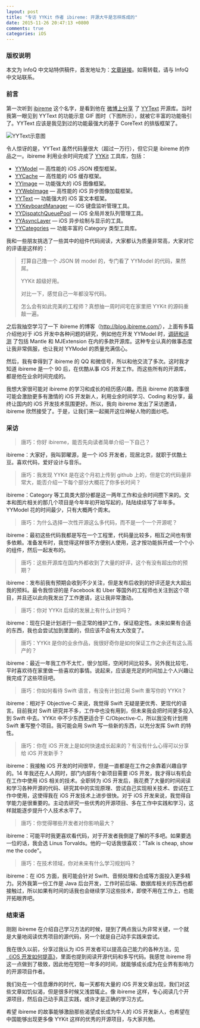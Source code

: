 ```yaml
---
layout: post
title: "专访 YYKit 作者 ibireme: 开源大牛是怎样炼成的"
date: 2015-11-26 20:47:13 +0800
comments: true
categories: iOS
---
```


### 版权说明

本文为 InfoQ 中文站特供稿件，首发地址为：[文章链接](http://www.infoq.com/cn/news/2015/11/ibireme-interview)。如需转载，请与 InfoQ 中文站联系。

### 前言

第一次听到 [ibireme](http://weibo.com/239801242) 这个名字，是看到他在 [微博上分享](http://weibo.com/2477831984/D2ujxj5Vx?type=comment#_rnd1448528368875) 了 [YYText](https://github.com/ibireme/YYText) 开源库。当时我第一眼见到 YYText 的功能示意 GIF 图时（下图所示），就被它丰富的功能吸引了。YYText 应该是我见到过的功能最强大的基于 CoreText 的排版框架了。

![YYText示意图](https://camo.githubusercontent.com/fb454f77c109e6ac671e8fdb3220ade92238715b/68747470733a2f2f7261772e6769746875622e636f6d2f69626972656d652f5959546578742f6d61737465722f417474726962757465732f59595465787420457874656e6465642f5959546578744174746163686d656e742e676966)

令人惊讶的是，YYText 虽然代码量很大（超过一万行），但它只是 ibireme 的作品之一。ibireme 利用业余时间完成了 [YYKit](https://github.com/ibireme/YYKit) 工具库，包括：

* [YYModel](https://github.com/ibireme/YYModel) — 高性能的 iOS JSON 模型框架。
* [YYCache](https://github.com/ibireme/YYCache) — 高性能的 iOS 缓存框架。
* [YYImage](https://github.com/ibireme/YYImage) — 功能强大的 iOS 图像框架。
* [YYWebImage](https://github.com/ibireme/YYWebImage) — 高性能的 iOS 异步图像加载框架。
* [YYText](https://github.com/ibireme/YYText) — 功能强大的 iOS 富文本框架。
* [YYKeyboardManager](https://github.com/ibireme/YYKeyboardManager) — iOS 键盘监听管理工具。
* [YYDispatchQueuePool](https://github.com/ibireme/YYDispatchQueuePool) — iOS 全局并发队列管理工具。
* [YYAsyncLayer](https://github.com/ibireme/YYAsyncLayer) — iOS 异步绘制与显示的工具。
* [YYCategories](https://github.com/ibireme/YYCategories) — 功能丰富的 Category 类型工具库。

我和一些朋友挑选了一些其中的组件代码阅读，大家都认为质量非常高，大家对它的评语是这样的：

> 打算自己撸一个 JSON 转 model 的，专门看了 YYModel 的代码，果然屌。
>
> YYKit 超级好用。 
>
> 对比一下，感觉自己一年都没写代码。
>
> 怎么会有如此完美的工程师？真想抽一周时间宅在家里把 YYKit 的源码重敲一遍。

之后我抽空学习了一下 ibireme 的博客（<http://blog.ibireme.com/>），上面有多篇介绍他对于 iOS 开发中各种问题的研究，例如他在开发 YYModel 时，[调研和评测](http://blog.ibireme.com/2015/10/23/ios_model_framework_benchmark/) 了包括 Mantle 和 MJExtension 在内的多款开源库。这种专业认真的做事态度让我非常佩服，也让我对 YYModel 的质量充满信心。

然后，我有幸得到了 ibireme 的 QQ 和微信号，所以和他交流了多次。这时我才知道 ibireme 是一个 90 后，在优酷从事 iOS 开发工作。而这些所有的开源库，都是他在业余时间完成的。

我想大家很可能对 ibireme 的学习和成长的经历感兴趣，而且 ibireme 的故事很可能会激励更多有激情的 iOS 开发新人，利用业余时间学习、Coding 和分享，最终让国内的 iOS 开发技术氛围更好。所以，我向 ibireme 发出了采访邀请，ibireme 欣然接受了。于是，让我们来一起揭开这位神秘人物的面纱吧。

### 采访

> 唐巧：你好 ibireme，能否先向读者简单介绍一下自己？

ibireme：大家好，我叫郭曜源，是一个 iOS 开发者，现居北京，就职于优酷土豆。喜欢代码，爱好设计与音乐。

> 唐巧：我发现 YYKit 是在这个月初上传到 github 上的，但是它的代码量非常大，能否介绍一下每个部分大概花了你多长时间？

ibireme：Category 等工具类大部分都是这一两年工作和业余时间攒下来的。文本和图片相关的那几个项目是今年年初开始写起的，陆陆续续写了半年多。YYModel 花的时间最少，只有大概两个周末。

> 唐巧：为什么选择一次性开源这么多代码，而不是一个一个开源呢？

ibireme：最初这些代码我都是写在一个工程里，代码量比较多，相互之间也有很多依赖。准备发布时，我觉得这样很不方便别人使用，这才按功能拆开成一个个小的组件，然后一起发布的。

> 唐巧：这些开源库在国内外都收到了大量的好评，这个有没有超出你的预期？

ibireme：发布前我有预期会收到不少关注，但是发布后收到的好评还是大大超出我的预料。最令我惊讶的是 Facebook 和 Uber 等国外的工程师也关注到这个项目，并且还以此向我发出了工作邀请，这让我非常激动。

> 唐巧：你对 YYKit 后续的发展上有什么计划吗？

ibireme：现在只是计划进行一些正常的维护工作，保证稳定性。未来如果有合适的东西，我也会尝试加到里面的，但应该不会有太大改变了。

> 唐巧：YYKit 是你的业余作品，我很好奇你是如何保证工作之余还有这么高产的？

ibireme：最近一年我工作不太忙，很少加班，空闲时间比较多。另外我比较宅，平时喜欢待在家里做一些喜欢的事情。说起来，应该是充足的时间加上个人兴趣让我完成了这些项目吧。

> 唐巧：你如何看待 Swift 语言，有没有计划过用 Swift 重写你的 YYKit？

ibireme：相对于 Objective-C 来说，我觉得 Swift 无疑是更优秀、更现代的语言。目前我对 Swift 研究并不多，工作中也没有用到，但未来我会把时间更多投入到 Swift 中去。YYKit 中不少东西更适合于 C/Objective-C，所以我没有计划用 Swift 重写整个项目。我可能会用 Swift 写一些新的东西，以充分发挥 Swift 的特性。

> 唐巧：你在 iOS 开发上是如何快速成长起来的？有没有什么心得可以分享给 iOS 开发新手？

ibireme：我接触 iOS 开发的时间很早，但是一直都是在工作之余靠着兴趣自学的。14 年我还在人人网时，部门内部有个新项目需要 iOS 开发，我才得以有机会在工作中使用 iOS 相关的技术。全职转为 iOS 开发后，我花费了大量的时间阅读和学习各种开源的代码、研究其中的实现原理、尝试自己实现相关技术、尝试在工作中使用，这使得我在 iOS 开发技术上进步很快。对于 iOS 开发来说，我觉得自学能力是很重要的。主动去研究一些优秀的开源项目、多在工作中实践和学习，这样就能逐步提升个人技术水平了。

> 唐巧：你觉得哪些开发者对你影响最大？

ibireme：可能平时我更喜欢看代码，对于开发者我倒是了解的不多吧。如果要选一位的话，我会选 Linus Torvalds。他的一句话我很喜欢："Talk is cheap, show me the code"。

> 唐巧：在技术领域，你对未来有什么学习规划吗？

ibireme：在 iOS 方面，我可能会针对 Swift、音频处理和合成等方面投入更多精力。另外我第一份工作是 Java 后台开发，工作时前后端、数据库相关的东西也都接触过，所以如果有时间的话我也会继续学习这些技术，即使不用在工作上，也能开拓眼界吧。

### 结束语

刚刚 ibireme 在介绍自己学习方法的时候，提到了两点我认为非常关键，一个就是大量地阅读优秀项目的源代码，另一个就是自己动手实践来尝试。

我在很久以前，分享过我认为 iOS 开发者可以提高自己能力的各种方法，见 [《iOS 开发如何提高》](/2014/07/27/ios-levelup-tips/)，里面也提到阅读开源代码和多写代码。我感觉 ibireme 将这一点做到了极致，因此他在短短一年多的时间，就能够成长成为在业界有影响力的开源项目作者。

我们处在一个信息爆炸的时代，每一天都有大量的 iOS 开发文章出现，我们对这些文章如饥似渴，但是很多时候又浅尝辄止。像 ibireme 这样，专心阅读几个开源项目，然后自己动手真正实践，或许才是正确的学习方式。

希望 ibireme 的故事能够激励那些渴望成长成为牛人的 iOS 开发新人，也希望在中国能够出现更多像 YYKit 这样的优秀的开源项目，与大家共勉。

